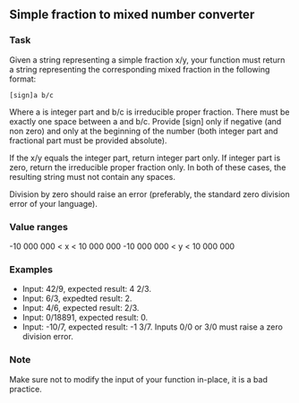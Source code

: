 ## Simple fraction to mixed number converter
### Task
Given a string representing a simple fraction x/y, your function must return a string representing the corresponding mixed fraction in the following format:

```
[sign]a b/c
```

Where a is integer part and b/c is irreducible proper fraction. There must be exactly one space between a and b/c. Provide [sign] only if negative (and non zero) and only at the beginning of the number (both integer part and fractional part must be provided absolute).

If the x/y equals the integer part, return integer part only. If integer part is zero, return the irreducible proper fraction only. In both of these cases, the resulting string must not contain any spaces.

Division by zero should raise an error (preferably, the standard zero division error of your language).

### Value ranges
-10 000 000 < x < 10 000 000
-10 000 000 < y < 10 000 000
### Examples
- Input: 42/9, expected result: 4 2/3.
- Input: 6/3, expedted result: 2.
- Input: 4/6, expected result: 2/3.
- Input: 0/18891, expected result: 0.
- Input: -10/7, expected result: -1 3/7.
Inputs 0/0 or 3/0 must raise a zero division error.
### Note
Make sure not to modify the input of your function in-place, it is a bad practice.
